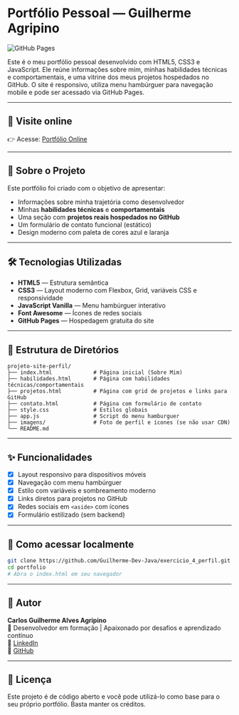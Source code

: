 # Portfólio Pessoal — Guilherme Agripino

![GitHub Pages](https://img.shields.io/badge/online--portfolio-success?style=flat&logo=github)

Este é o meu portfólio pessoal desenvolvido com HTML5, CSS3 e JavaScript. Ele reúne informações sobre mim, minhas habilidades técnicas e comportamentais, e uma vitrine dos meus projetos hospedados no GitHub. O site é responsivo, utiliza menu hambúrguer para navegação mobile e pode ser acessado via GitHub Pages.

---

## 📌 Visite online

👉 Acesse: [Portfólio Online](https://guilherme-dev-java.github.io/exercicio_4_perfil/index.html)

---

## 🧠 Sobre o Projeto

Este portfólio foi criado com o objetivo de apresentar:

- Informações sobre minha trajetória como desenvolvedor
- Minhas **habilidades técnicas** e **comportamentais**
- Uma seção com **projetos reais hospedados no GitHub**
- Um formulário de contato funcional (estático)
- Design moderno com paleta de cores azul e laranja

---

## 🛠️ Tecnologias Utilizadas

- **HTML5** — Estrutura semântica
- **CSS3** — Layout moderno com Flexbox, Grid, variáveis CSS e responsividade
- **JavaScript Vanilla** — Menu hambúrguer interativo
- **Font Awesome** — Ícones de redes sociais
- **GitHub Pages** — Hospedagem gratuita do site

---

## 📂 Estrutura de Diretórios

```
projeto-site-perfil/
├── index.html             # Página inicial (Sobre Mim)
├── habilidades.html       # Página com habilidades técnicas/comportamentais
├── projetos.html          # Página com grid de projetos e links para GitHub
├── contato.html           # Página com formulário de contato
├── style.css              # Estilos globais
├── app.js                 # Script do menu hamburguer
├── imagens/               # Foto de perfil e ícones (se não usar CDN)
└── README.md
```

---

## ✨ Funcionalidades

- [x] Layout responsivo para dispositivos móveis
- [x] Navegação com menu hambúrguer
- [x] Estilo com variáveis e sombreamento moderno
- [x] Links diretos para projetos no GitHub
- [x] Redes sociais em `<aside>` com ícones
- [x] Formulário estilizado (sem backend)

---

## 🚀 Como acessar localmente

```bash
git clone https://github.com/Guilherme-Dev-Java/exercicio_4_perfil.git
cd portfolio
# Abra o index.html em seu navegador
```

---

## 💼 Autor

**Carlos Guilherme Alves Agripino**  
📍 Desenvolvedor em formação | Apaixonado por desafios e aprendizado contínuo  
🔗 [LinkedIn](https://www.linkedin.com/in/carlosguilhermealvesagripino/)  
🐙 [GitHub](https://github.com/Guilherme-Dev-Java)

---

## 📝 Licença

Este projeto é de código aberto e você pode utilizá-lo como base para o seu próprio portfólio. Basta manter os créditos.